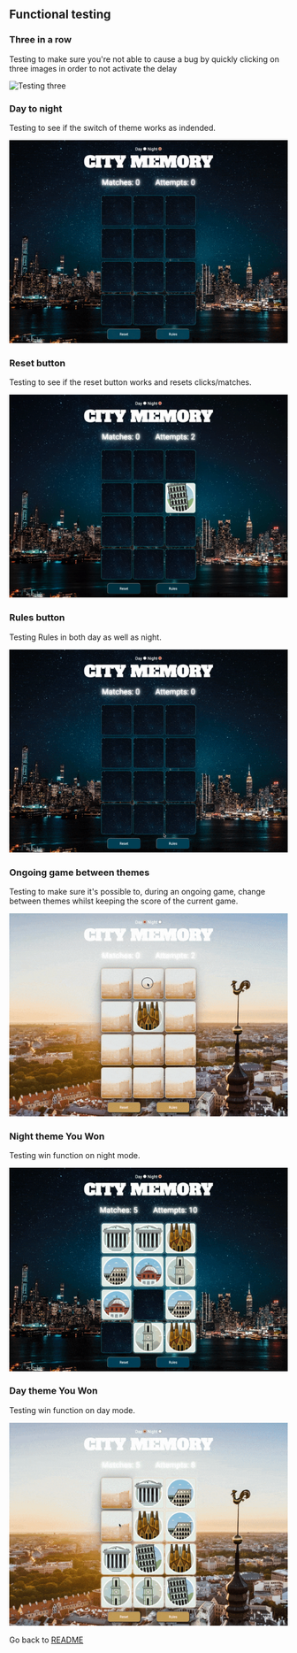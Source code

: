 ## Functional testing

### Three in a row

Testing to make sure you're not able to cause a bug by quickly clicking on three images in order to not activate the delay

![Testing three](images/testing-three.gif)

### Day to night

Testing to see if the switch of theme works as indended.

![Testing theme](images/testing-theme.gif)

### Reset button

Testing to see if the reset button works and resets clicks/matches.

![Button rules](images/testing-reset-function.gif)

### Rules button

Testing Rules in both day as well as night.

![Rules button](images/testing-rules-function.gif)

### Ongoing game between themes

Testing to make sure it's possible to, during an ongoing game, change between themes whilst keeping the score of the current game.

![Theme testing](images/testing-game-theme.gif)

### Night theme You Won

Testing win function on night mode.

![Night win](images/testing-win-night.gif)

### Day theme You Won

Testing win function on day mode.

![Day win](images/testing-win-day.gif)

Go back to [README](../README.md)
